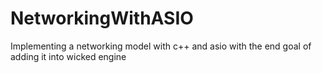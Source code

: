 # NetworkingWithASIO
Implementing a networking model with c++ and asio with the end goal of adding it into wicked engine
